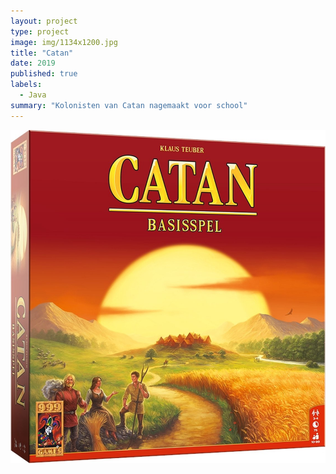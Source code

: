 ```yaml
---
layout: project
type: project
image: img/1134x1200.jpg
title: "Catan"
date: 2019
published: true
labels:
  - Java
summary: "Kolonisten van Catan nagemaakt voor school"
---
```


<img class="img-fluid" src="../img/1134x1200.jpg">
